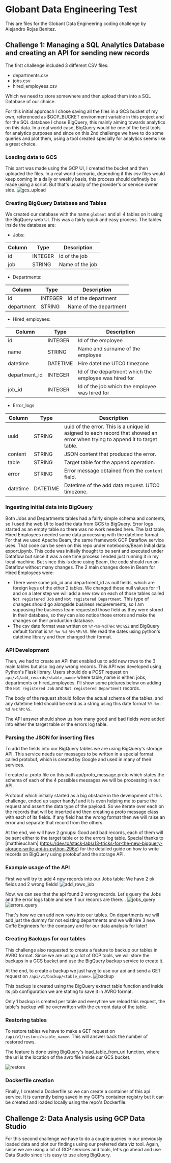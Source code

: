 # Globant Data Engineering Test

This are files for the Globant Data Engineering coding challenge by Alejandro Rojas Benitez.


## Challenge 1: Managing a SQL Analytics Database and creating an API for sending new records

The first challenge included 3 different CSV files:
- departments.csv
- jobs.csv
- hired_employees.csv

Which we need to store somewhere and then upload them into a SQL Database of our choice.

For this initial approach I chose saving all the files in a GCS bucket of my own, referenced as $GCP_BUCKET environment variable in this project and for the SQL database I chose BigQuery, this mainly aiming towards analytics on this data. In a real world case, BigQuery would be one of the best tools for analytics purposes and since on this 2nd challenge we have to do some queries and plot them, using a tool created specially for analytics seems like a great choice.

### Loading data to GCS
This part was made using the GCP UI, I created the bucket and then uploaded the files. In a real world scenario, depending if this csv files would keep coming in a daily or weekly basis, this process should definetly be made using a script. But that's usually of the provider's or service owner side.
![gcs_upload](images/gcs_upload.png)

### Creating BigQuery Database and Tables

We created our database with the name `globant` and all 4 tables on it using the BigQuery web UI. This was a fairly quick and easy process. The tables inside the database are:


- Jobs:

| Column | Type    | Description     |
|--------|---------|-----------------|
|   id   | INTEGER |  Id of the job  |
|   job  | STRING  | Name of the job |

- Departments:

| Column     | Type    | Description            |
|------------|---------|------------------------|
|     id     | INTEGER |  Id of the department  |
| department | STRING  | Name of the department |

- Hired_employees:

| Column        | Type     | Description                                           |
|---------------|----------|-------------------------------------------------------|
|       id      | INTEGER  |                   Id of the employee                  |
|      name     | STRING   |            Name and surname of the employee           |
| datetime      | DATETIME | Hire datetime UTC0 timezone                           |
| department_id | INTEGER  | Id of the department which the employee was hired for |
| job_id        | INTEGER  | Id of the job which the employee was hired for        |

- Error_logs

| Column   | Type     | Description                                                                                                                  |
|----------|----------|------------------------------------------------------------------------------------------------------------------------------|
|   uuid   | STRING   | uuid of the error. This is a unique id asigned to each record that showed an error when trying to append it to target table. |
|  content | STRING   |                                             JSON content that produced the error.                                            |
| table    | STRING   | Target table for the append operation.                                                                                       |
| error    | STRING   | Error message obtained from the `content` field.                                                                             |
| datetime | DATETIME | Datetime of the add data request. UTC0 timezone.                                                                             |

### Ingesting initial data into BigQuery

Both Jobs and Departments tables had a fairly simple schema and contents, so I used the web UI to load the data from GCS to BigQuery. Error logs started as an empty table so there was no work needed here. The last table, Hired Employees needed some data processing with the datetime format. For that we used Apache Beam, the same framework GCP Dataflow service uses.
That code can be seen on this repo under notebooks/Beam Initial data export.ipynb. This code was initially thought to be sent and executed under Dataflow but since it was a one time process I ended just running it in my local machine. But since this is done using Beam, the code should run on Dataflow without many changes.
The 2 main changes done in Beam for Hired Employees were:
- There were some job_id and department_id as null fields, which are foreign keys of the other 2 tables. We changed those null values for -1 and on a later step we will add a new row on each of those tables called `Not registered Job` and `Not registered Department`. This type of changes should go alongside business requierements, so I am supposing the business team requested those field as they were stored in their database, so they can also notice those errors and make the changes on their production database.
-  The csv date format was written on `%Y-%m-%dT%H:%M:%SZ` and BigQuery default format is `%Y-%m-%d %H:%M:%S`. We read the dates using python's datetime library and then changed their format.

### API Development

Then, we had to create an API that enabled us to add new rows to the 3 main tables but also log any wrong records. This API was developed using Python's Flask library.
Users should do a POST request on `api/v1/add_records/<table_name>` where table_name is either: jobs, departments or hired_employees. I'll show some pictures below on adding the `Not registered Job` and `Not registered Department` records. 

The body of the request should follow the actual schema of the tables, and any datetime field should be send as a string using this date format `%Y-%m-%d %H:%M:%S`.

The API answer should show us how many good and bad fields were added into either the target table or the errors log table.

### Parsing the JSON for inserting files

To add the fields into our BigQuery tables we are using BigQuery's storage API. This service needs our messages to be written in a special format called protobuf, which is created by Google and used in many of their services. 

I created a .proto file on this path api/proto_message.proto which states the schema of each of the 4 possibles messages we will be processing in our API.

Protobuf which initially started as a big obstacle in the development of this challenge, ended up super handy! and it is even helping me to parse the request and assert the data type of the payload. 
So we iterate over each on the records that will be inserted and then creating a proto message class with each of its fields. If any field has the wrong format then we will raise an error and separate that record from the others.

At the end, we will have 2 groups: Good and bad records, each of them will be sent either to the target table or to the errors log table. 
Special thanks to [matthieucham] (https://dev.to/stack-labs/13-tricks-for-the-new-bigquery-storage-write-api-in-python-296e) for the detailed guide on how to write records on BigQuery using protobuf and the storage API.

### Example usage of the API

First we will try to add 4 new records into our Jobs table: We have 2 ok fields and 2 wrong fields!
![add_rows_job](images/sending_job_records.png)

Now, we can see that the api found 2 wrong records. Let's query the Jobs and the error logs table and see if our records are there...
![jobs_query](images/job_result.png)
![errors_query](images/errors_show.png)


That's how we can add new rows into our tables. On departments we will add just the dummy for not existing departments and we will hire 3 new Coffe Engineers for the company and for our data analysis for later!

### Creating Backups for our tables

This challenge also requested to create a feature to backup our tables in AVRO format. Since we are using a lot of GCP tools, we will store the backups in a GCS bucket and use the BigQuery backup service to create it. 

At the end, to create a backup we just have to use our api and send a GET request on `/api/v1/backup/<table_name>`.
![backup](images/backups.png)

This backup is created using the BigQuery extract table function and inside its job configuration we are stating to save it in AVRO format.

Only 1 backup is created per table and everytime we reload this request, the table's backup will be overwritten with the current data of the table.

### Restoring tables

To restore tables we have to make a GET request on `/api/v1/restore/<table_name>`. This will answer back the number of restored rows. 

The feature is done using BigQuery's load_table_from_uri function, where the uri is the location of the avro file inside our GCS bucket. 

![restore](images/restore.png)

### Dockerfile creation

Finally, I created a Dockerfile so we can create a container of this api service. It is currently being saved in my GCP's container registry but it can be created and loaded locally using the repo's Dockerfile.

## Challenge 2: Data Analysis using GCP Data Studio

For this second challenge we have to do a couple queries in our previously loaded data and plot our findings using our preferred data viz tool. Again, since we are using a lot of GCP services and tools, let's go ahead and use Data Studio since it is easy to use along BigQuery.